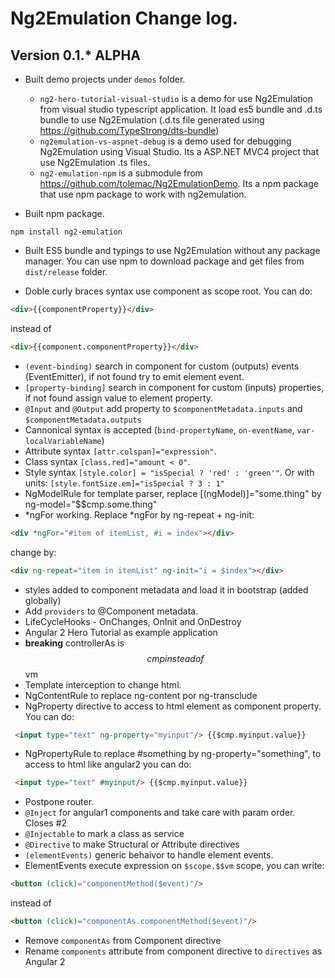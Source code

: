 # Ng2Emulation Change log.

## Version 0.1.* ALPHA
* Built demo projects under `demos` folder.
  * `ng2-hero-tutorial-visual-studio` is a demo for use Ng2Emulation from visual studio typescript application. It load es5 bundle and .d.ts bundle to use Ng2Emulation (.d.ts file generated using https://github.com/TypeStrong/dts-bundle)
  * `ng2emulation-vs-aspnet-debug` is a demo used for debugging Ng2Emulation using Visual Studio. Its a ASP.NET MVC4 project that use Ng2Emulation .ts files.
  * `ng2-emulation-npm` is a submodule from https://github.com/tolemac/Ng2EmulationDemo. Its a npm package that use npm package to work with ng2emulation.

* Built npm package.
````
npm install ng2-emulation
````
* Built ES5 bundle and typings to use Ng2Emulation without any package manager. You can use npm to download package and get files from `dist/release` folder.

* Doble curly braces syntax use component as scope root. You can do:
````html
<div>{{componentProperty}}</div>
````
instead of
````html
<div>{{component.componentProperty}}</div>
````
* `(event-binding)` search in component for custom (outputs) events (EventEmitter), if not found try to emit element event.
* `[property-binding]` search in component for custom (inputs) properties, if not found assign value to element property.
* `@Input` and `@Output` add property to `$componentMetadata.inputs` and `$componentMetadata.outputs`
* Cannonical syntax is accepted (`bind-propertyName`, `on-eventName`, `var-localVariableName`)
* Attribute syntax `[attr.colspan]="expression"`.
* Class syntax `[class.red]="amount < 0"`.
* Style syntax `[style.color] = "isSpecial ? 'red' : 'green'"`. Or with units: `[style.fontSize.em]="isSpecial ? 3 : 1"`
* NgModelRule for template parser, replace [(ngModel)]="some.thing" by ng-model="$$cmp.some.thing"
* *ngFor working. Replace *ngFor by ng-repeat + ng-init: 
````html
<div *ngFor="#item of itemList, #i = index"></div>
````
change by:
````html
<div ng-repeat="item in itemList" ng-init="i = $index"></div>
````
* styles added to component metadata and load it in bootstrap (added globally) 
* Add `providers` to @Component metadata.
* LifeCycleHooks - OnChanges, OnInit and OnDestroy
* Angular 2 Hero Tutorial as example application
* **breaking** controllerAs is $$cmp instead of $$vm
* Template interception to change html.
* NgContentRule to replace ng-content por ng-transclude
* NgProperty directive to access to html element as component property. You can do:
````html
 <input type="text" ng-property="myinput"/> {{$cmp.myinput.value}}
````
* NgPropertyRule to replace #something by ng-property="something", to access to html like angular2 you can do:
````html
 <input type="text" #myinput/> {{$cmp.myinput.value}}
````
* Postpone router.
* `@Inject` for angular1 components and take care with param order. Closes #2
* `@Injectable` to mark a class as service
* `@Directive` to make Structural or Attribute directives
* `(elementEvents)` generic behaivor to handle element events.
* ElementEvents execute expression on `$scope.$$vm` scope, you can write:
````html
<button (click)="componentMethod($event)"/>
````
instead of
````html
<button (click)="componentAs.componentMethod($event)"/>
````

* Remove `componentAs` from Component directive
* Rename `components` attribute from component directive to `directives` as Angular 2
